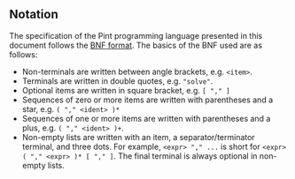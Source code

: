 ## Notation

The specification of the Pint programming language presented in this document follows the [BNF format](https://en.wikipedia.org/wiki/Extended_Backus%E2%80%93Naur_form). The basics of the BNF used are as follows:

- Non-terminals are written between angle brackets, e.g. `<item>`.
- Terminals are written in double quotes, e.g. `"solve"`.
- Optional items are written in square bracket, e.g. `[ "," ]`
- Sequences of zero or more items are written with parentheses and a star, e.g. `( "," <ident> )*`
- Sequences of one or more items are written with parentheses and a plus, e.g. `( "," <ident> )+`.
- Non-empty lists are written with an item, a separator/terminator terminal, and three dots. For example, `<expr> "," ...` is short for `<expr> ( "," <expr> )* [ "," ]`. The final terminal is always optional in non-empty lists.
